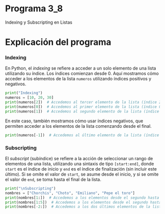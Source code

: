 # Programa 3_8
Indexing y Subscripting en Listas
# Explicación del programa
### Indexing

En Python, el *indexing* se refiere a acceder a un solo elemento de una lista utilizando su índice. Los índices comienzan desde 0. Aquí mostramos cómo acceder a los elementos de la lista `numeros` utilizando índices positivos y negativos.

```python
print("Indexing")
numeros = [10, 20, 30]
print(numeros[2])  # Accedemos al tercer elemento de la lista (índice 2)
print(numeros[0])  # Accedemos al primer elemento de la lista (índice 0)
print(numeros[1])  # Accedemos al segundo elemento de la lista (índice 1)
```

En este caso, también mostramos cómo usar índices negativos, que permiten acceder a los elementos de la lista comenzando desde el final.

```python
print(numeros[-1])  # Accedemos al último elemento de la lista (índice -1)
```

### Subscripting

El *subscript* (subíndice) se refiere a la acción de seleccionar un rango de elementos de una lista, utilizando una sintaxis de tipo `[start:end]`, donde `start` es el índice de inicio y `end` es el índice de finalización (sin incluir este último). Si se omite el valor de `start`, se asume desde el inicio, y si se omite el valor de `end`, se toma hasta el final de la lista.

```python
print("\nSubscripting")
nombres = ["Chorchis", "Choto", "Emiliano", "Pepe el toro"]
print(nombres[1:])  # Accedemos a los elementos desde el segundo hasta el final
print(nombres[1:5])  # Accedemos a los elementos desde el segundo hasta el quinto (sin incluir el 5)
print(nombres[-2:])  # Accedemos a los dos últimos elementos de la lista (de derecha a izquierda)
```
